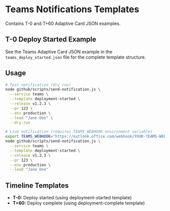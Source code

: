 # Teams Notifications Templates

Contains T-0 and T+60 Adaptive Card JSON examples.

## T-0 Deploy Started Example

See the Teams Adaptive Card JSON example in the `teams_deploy_started.json` file for the complete template structure.

## Usage
```bash
# Test notification (dry run)
node github/scripts/send-notification.js \
  --service teams \
  --template deployment-started \
  --release v1.2.3 \
  --pr 123 \
  --env production \
  --lead "Jane Doe" \
  --dry-run

# Live notification (requires TEAMS_WEBHOOK environment variable)
export TEAMS_WEBHOOK="https://outlook.office.com/webhook/YOUR-TEAMS-WEBHOOK-URL"
node github/scripts/send-notification.js \
  --service teams \
  --template deployment-started \
  --release v1.2.3 \
  --pr 123 \
  --env production \
  --lead "Jane Doe"
```

## Timeline Templates
- **T-0:** Deploy started (using deployment-started template)
- **T+60:** Deploy complete (using deployment-complete template)